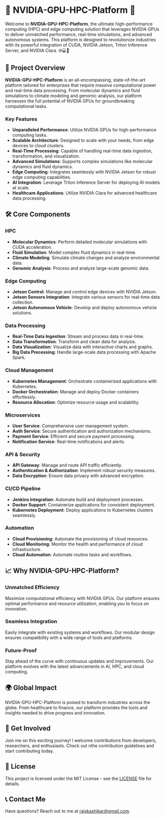 # 🌟 NVIDIA-GPU-HPC-Platform 🌟

Welcome to **NVIDIA-GPU-HPC-Platform**, the ultimate high-performance computing (HPC) and edge computing solution that leverages NVIDIA GPUs to deliver unmatched performance, real-time simulations, and advanced autonomous systems. This platform is designed to revolutionize industries with its powerful integration of CUDA, NVIDIA Jetson, Triton Inference Server, and NVIDIA Clara. 🌐💻🚀

## 🚀 Project Overview

**NVIDIA-GPU-HPC-Platform** is an all-encompassing, state-of-the-art platform tailored for enterprises that require massive computational power and real-time data processing. From molecular dynamics and fluid simulations to climate modeling and genomic analysis, our platform harnesses the full potential of NVIDIA GPUs for groundbreaking computational tasks.

### Key Features

- **Unparalleled Performance**: Utilize NVIDIA GPUs for high-performance computing tasks.
- **Scalable Architecture**: Designed to scale with your needs, from edge devices to cloud clusters.
- **Real-Time Processing**: Capable of handling real-time data ingestion, transformation, and visualization.
- **Advanced Simulations**: Supports complex simulations like molecular dynamics and fluid dynamics.
- **Edge Computing**: Integrates seamlessly with NVIDIA Jetson for robust edge computing capabilities.
- **AI Integration**: Leverage Triton Inference Server for deploying AI models at scale.
- **Healthcare Applications**: Utilize NVIDIA Clara for advanced healthcare data processing.

## 🛠️ Core Components

### HPC
- **Molecular Dynamics**: Perform detailed molecular simulations with CUDA acceleration.
- **Fluid Simulation**: Model complex fluid dynamics in real-time.
- **Climate Modeling**: Simulate climate changes and analyze environmental data.
- **Genomic Analysis**: Process and analyze large-scale genomic data.

### Edge Computing
- **Jetson Control**: Manage and control edge devices with NVIDIA Jetson.
- **Jetson Sensors Integration**: Integrate various sensors for real-time data collection.
- **Jetson Autonomous Vehicle**: Develop and deploy autonomous vehicle solutions.

### Data Processing
- **Real-Time Data Ingestion**: Stream and process data in real-time.
- **Data Transformation**: Transform and clean data for analysis.
- **Data Visualization**: Visualize data with interactive charts and graphs.
- **Big Data Processing**: Handle large-scale data processing with Apache Spark.

### Cloud Management
- **Kubernetes Management**: Orchestrate containerized applications with Kubernetes.
- **Docker Orchestration**: Manage and deploy Docker containers effortlessly.
- **Resource Allocation**: Optimize resource usage and scalability.

### Microservices
- **User Service**: Comprehensive user management system.
- **Auth Service**: Secure authentication and authorization mechanisms.
- **Payment Service**: Efficient and secure payment processing.
- **Notification Service**: Real-time notifications and alerts.

### API & Security
- **API Gateway**: Manage and route API traffic efficiently.
- **Authentication & Authorization**: Implement robust security measures.
- **Data Encryption**: Ensure data privacy with advanced encryption.

### CI/CD Pipeline
- **Jenkins Integration**: Automate build and deployment processes.
- **Docker Support**: Containerize applications for consistent deployment.
- **Kubernetes Deployment**: Deploy applications to Kubernetes clusters seamlessly.

### Automation
- **Cloud Provisioning**: Automate the provisioning of cloud resources.
- **Cloud Monitoring**: Monitor the health and performance of cloud infrastructure.
- **Cloud Automation**: Automate routine tasks and workflows.

## 📈 Why NVIDIA-GPU-HPC-Platform?

### Unmatched Efficiency
Maximize computational efficiency with NVIDIA GPUs. Our platform ensures optimal performance and resource utilization, enabling you to focus on innovation.

### Seamless Integration
Easily integrate with existing systems and workflows. Our modular design ensures compatibility with a wide range of tools and platforms.

### Future-Proof
Stay ahead of the curve with continuous updates and improvements. Our platform evolves with the latest advancements in AI, HPC, and cloud computing.

## 🌍 Global Impact

NVIDIA-GPU-HPC-Platform is poised to transform industries across the globe. From healthcare to finance, our platform provides the tools and insights needed to drive progress and innovation.

## 🤝 Get Involved

Join me on this exciting journey! I welcome contributions from developers, researchers, and enthusiasts. Check out nthe contribution guidelines and start contributing today.

## 📜 License

This project is licensed under the MIT License - see the [LICENSE](LICENSE) file for details.

## 📞 Contact Me

Have questions? Reach out to me at [rajskashikar@gmail.com](mailto:rajskashikar@gmail.com).
